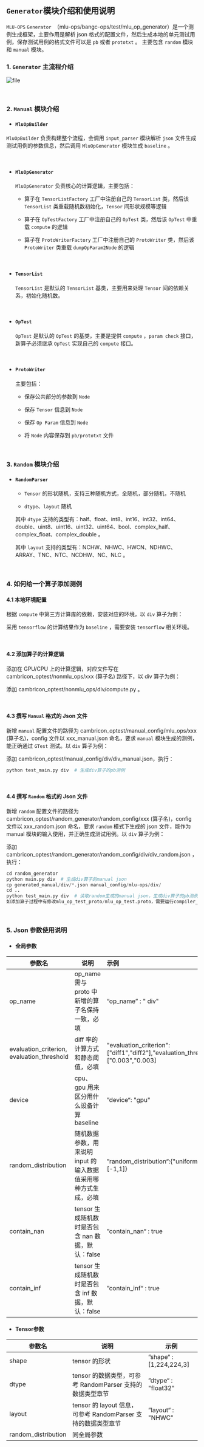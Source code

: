 ## `Generator`模块介绍和使用说明

`MLU-OPS` `Generator `（mlu-ops/bangc-ops/test/mlu_op_generator）是一个测例生成框架，主要作用是解析 json 格式的配置文件，然后生成本地的单元测试用例，保存测试用例的格式文件可以是 `pb` 或者 `prototxt` 。
主要包含 `random` 模块和 `manual` 模块。

### 1. `Generator` 主流程介绍

![file](generator_flowchart.png)

<br>

### 2. `Manual` 模块介绍

- #### `MluOpBuilder`

`MluOpBuilder` 负责构建整个流程，会调用 `input_parser` 模块解析 `json` 文件生成测试用例的参数信息，然后调用 `MluOpGenerator` 模块生成 `baseline` 。  
 
<br>

- #### `MluOpGenerator`  

  `MluOpGenerator` 负责核心的计算逻辑，主要包括：

  - 算子在 `TensorListFactory` 工厂中注册自己的 `TensorList` 类，然后该 `TensorList` 类重载随机数初始化，`Tensor` 间形状规模等逻辑

  - 算子在 `OpTestFactory` 工厂中注册自己的 `OpTest` 类，然后该 `OpTest` 中重载 `compute` 的逻辑

  - 算子在 `ProtoWriterFactory` 工厂中注册自己的 `ProtoWriter` 类，然后该 `ProtoWriter` 类重载 `dumpOpParam2Node` 的逻辑

<br>

- #### `TensorList`

  `TensorList` 是默认的 `TensorList` 基类，主要用来处理 `Tensor` 间的依赖关系，初始化随机数。

<br>

- #### `OpTest`

  `OpTest` 是默认的 `OpTest` 的基类，主要是提供 `compute` ，`param check` 接口，新算子必须继承 `OpTest` 实现自己的 `compute` 接口。

<br>  

- #### `ProtoWriter`

  主要包括：

  - 保存公共部分的参数到 `Node`

  - 保存 `Tensor` 信息到 `Node`

  - 保存 `Op Param` 信息到 `Node`

  - 将 `Node` 内容保存到 `pb/prototxt` 文件

<br>    

### 3. `Random` 模块介绍

- #### `RandomParser`

  - `Tensor` 的形状随机，支持三种随机方式，全随机，部分随机，不随机

  - `dtype`、`layout` 随机

  其中 `dtype` 支持的类型有：half、float、int8、int16、int32、int64、double、uint8、uint16、uint32、uint64、bool、complex_half、complex_float、complex_double 。

  其中 `layout` 支持的类型有：NCHW、NHWC、HWCN、NDHWC、ARRAY、TNC、NTC、NCDHW、NC、NLC 。

<br>  

### 4. 如何给一个算子添加测例

#### 4.1 本地环境配置

 根据 `compute` 中第三方计算库的依赖，安装对应的环境，以 `div` 算子为例：

 采用 `tensorflow` 的计算结果作为 `baseline` ，需要安装 `tensorflow` 相关环境。

<br>

#### 4.2 添加算子的计算逻辑

 添加在 GPU/CPU 上的计算逻辑，对应文件写在 cambricon_optest/nonmlu_ops/xxx (算子名) 路径下，以 div 算子为例：

 添加 cambricon_optest/nonmlu_ops/div/compute.py 。

<br>

####  4.3 撰写 `Manual` 格式的 Json 文件

 新增 `manual` 配置文件的路径为 cambricon_optest/manual_config/mlu_ops/xxx (算子名)，config 文件以 xxx_manual.json 命名，要求 `manual` 模块生成的测例，能正确通过 `GTest` 测试。以 `div` 算子为例：

 添加 cambricon_optest/manual_config/div/div_manual.json，执行：

```python
python test_main.py div  # 生成div算子的pb测例 
```

<br>

#### 4.4 撰写 `Random` 格式的 Json 文件

 新增 `random` 配置文件的路径为 cambricon_optest/random_generator/random_config/xxx (算子名)，config 文件以 xxx_random.json 命名，要求       `random` 模式下生成的 json 文件，能作为 manual 模块的输入使用，并正确生成测试用例。以 `div` 算子为例：

 添加 cambricon_optest/random_generator/random_config/div/div_random.json ，执行：

```python
cd random_generator
python main.py div  # 生成div算子的manual json
cp generated_manual/div/*.json manual_config/mlu-ops/div/
cd ..
python test_main.py div  # 读取random生成的manual json，生成div算子的pb测例
如添加算子过程中有修改mlu_op_test_proto/mlu_op_test.proto，需要运行compiler_proto.sh
```

<br>

### 5. Json 参数使用说明

- #### 全局参数

| 参数名                                     | 说明                                                         | 示例                                                         |
| ------------------------------------------ | ------------------------------------------------------------ | :----------------------------------------------------------- |
| op_name                                    | op_name 需与 proto 中新增的算子名保持一致，必填              | “op_name” : " div"                                           |
| evaluation_criterion, evaluation_threshold | diff 率的计算方式和静态阈值，必填                            | "evaluation_criterion":["diff1","diff2"],"evaluation_threshold":["0.003","0.003] |
| device                                     | cpu、gpu 用来区分用什么设备计算 baseline                     | ”device“: "gpu"                                              |
| random_distribution                        | 随机数据参数，用来说明 input 的输入数据值采用哪种方式生成，必填 | ”random_distribution“:{"uniform":[-1,1]}                     |
| contain_nan                                | tensor 生成随机数时是否包含 nan 数据，默认：false            | ”contain_nan“ : true                                         |
| contain_inf                                | tensor 生成随机数时是否包含 inf 数据，默认：false            | ”contain_inf“ : true                                         |

- #### Tensor参数

| 参数名              | 说明                                                         | 示例                    |
| ------------------- | ------------------------------------------------------------ | ----------------------- |
| shape               | tensor 的形状                                                | ”shape“ : [1,224,224,3] |
| dtype               | tensor 的数据类型，可参考 RandomParser 支持的数据类型章节    | ”dtype“ : "float32"     |
| layout              | tensor 的 layout 信息，可参考 RandomParser 支持的数据类型章节 | ”layout“ : "NHWC"       |
| random_distribution | 同全局参数                                                   |                         |